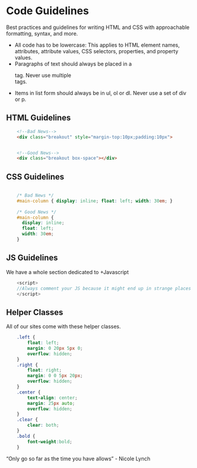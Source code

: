# Code Guidelines

Best practices and guidelines for writing HTML and CSS with approachable formatting, syntax, and more.

- All code has to be lowercase: This applies to HTML element names, attributes, attribute values, CSS selectors, properties, and property values.
- Paragraphs of text should always be placed in a <p> tag. Never use multiple <br> tags.
- Items in list form should always be in ul, ol or dl. Never use a set of div or p.

## HTML Guidelines 

```html
    <!--Bad News-->
    <div class="breakout" style="margin-top:10px;padding:10px">


    <!--Good News-->
    <div class="breakout box-space"></div>
```

## CSS Guidelines

```css 

    /* Bad News */
    #main-column { display: inline; float: left; width: 30em; }
    
    /* Good News */
    #main-column { 
      display: inline; 
      float: left; 
      width: 30em; 
    }
```

## JS Guidelines 

We have a whole section dedicated to +Javascript 
```js
    <script>
    //Always comment your JS because it might end up in strange places
    </script>
```

## Helper Classes

All of our sites come with these helper classes.

```css
    .left {
        float: left;
        margin: 0 20px 5px 0;
        overflow: hidden;
    }
    .right {
        float: right;
        margin: 0 0 5px 20px;
        overflow: hidden;
    }
    .center {
        text-align: center;
        margin: 25px auto;
        overflow: hidden;
    }
    .clear {
        clear: both;
    }
    .bold {
        font-weight:bold; 
    }
```

“Only go so far as the time you have allows” - Nicole Lynch

